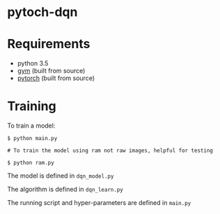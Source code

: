 # pytoch-dqn

# Requirements

- python 3.5
- [gym](https://github.com/openai/gym#installation) (built from source)
- [pytorch](https://github.com/pytorch/pytorch#from-source) (built from source)

# Training 

To train a model:

```
$ python main.py

# To train the model using ram not raw images, helpful for testing

$ python ram.py
```

The model is defined in `dqn_model.py`

The algorithm is defined in `dqn_learn.py`

The running script and hyper-parameters are defined in `main.py`
